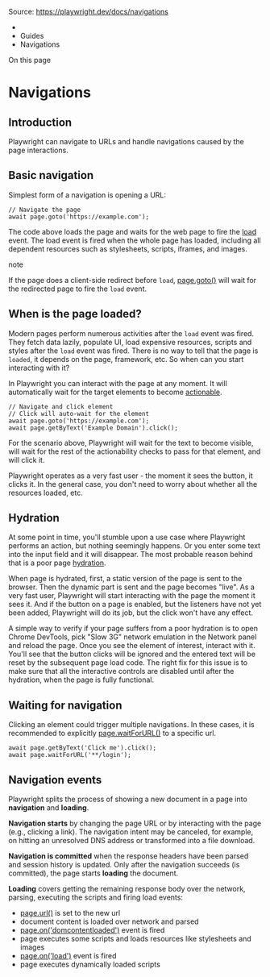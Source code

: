 Source: https://playwright.dev/docs/navigations

  * [](/)
  * Guides
  * Navigations



On this page

# Navigations

## Introduction​

Playwright can navigate to URLs and handle navigations caused by the page interactions.

## Basic navigation​

Simplest form of a navigation is opening a URL:
    
    
    // Navigate the page  
    await page.goto('https://example.com');  
    

The code above loads the page and waits for the web page to fire the [load](https://developer.mozilla.org/en-US/docs/Web/API/Window/load_event) event. The load event is fired when the whole page has loaded, including all dependent resources such as stylesheets, scripts, iframes, and images.

note

If the page does a client-side redirect before `load`, [page.goto()](/docs/api/class-page#page-goto) will wait for the redirected page to fire the `load` event.

## When is the page loaded?​

Modern pages perform numerous activities after the `load` event was fired. They fetch data lazily, populate UI, load expensive resources, scripts and styles after the `load` event was fired. There is no way to tell that the page is `loaded`, it depends on the page, framework, etc. So when can you start interacting with it?

In Playwright you can interact with the page at any moment. It will automatically wait for the target elements to become [actionable](/docs/actionability).
    
    
    // Navigate and click element  
    // Click will auto-wait for the element  
    await page.goto('https://example.com');  
    await page.getByText('Example Domain').click();  
    

For the scenario above, Playwright will wait for the text to become visible, will wait for the rest of the actionability checks to pass for that element, and will click it.

Playwright operates as a very fast user - the moment it sees the button, it clicks it. In the general case, you don't need to worry about whether all the resources loaded, etc.

## Hydration​

At some point in time, you'll stumble upon a use case where Playwright performs an action, but nothing seemingly happens. Or you enter some text into the input field and it will disappear. The most probable reason behind that is a poor page [hydration](https://en.wikipedia.org/wiki/Hydration_\(web_development\)).

When page is hydrated, first, a static version of the page is sent to the browser. Then the dynamic part is sent and the page becomes "live". As a very fast user, Playwright will start interacting with the page the moment it sees it. And if the button on a page is enabled, but the listeners have not yet been added, Playwright will do its job, but the click won't have any effect.

A simple way to verify if your page suffers from a poor hydration is to open Chrome DevTools, pick "Slow 3G" network emulation in the Network panel and reload the page. Once you see the element of interest, interact with it. You'll see that the button clicks will be ignored and the entered text will be reset by the subsequent page load code. The right fix for this issue is to make sure that all the interactive controls are disabled until after the hydration, when the page is fully functional.

## Waiting for navigation​

Clicking an element could trigger multiple navigations. In these cases, it is recommended to explicitly [page.waitForURL()](/docs/api/class-page#page-wait-for-url) to a specific url.
    
    
    await page.getByText('Click me').click();  
    await page.waitForURL('**/login');  
    

## Navigation events​

Playwright splits the process of showing a new document in a page into **navigation** and **loading**.

**Navigation starts** by changing the page URL or by interacting with the page (e.g., clicking a link). The navigation intent may be canceled, for example, on hitting an unresolved DNS address or transformed into a file download.

**Navigation is committed** when the response headers have been parsed and session history is updated. Only after the navigation succeeds (is committed), the page starts **loading** the document.

**Loading** covers getting the remaining response body over the network, parsing, executing the scripts and firing load events:

  * [page.url()](/docs/api/class-page#page-url) is set to the new url
  * document content is loaded over network and parsed
  * [page.on('domcontentloaded')](/docs/api/class-page#page-event-dom-content-loaded) event is fired
  * page executes some scripts and loads resources like stylesheets and images
  * [page.on('load')](/docs/api/class-page#page-event-load) event is fired
  * page executes dynamically loaded scripts


